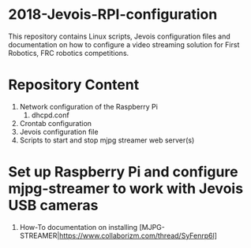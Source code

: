 # 2018-Jevois-RPI-configuration
This repository contains Linux scripts, Jevois configuration files and documentation on how to configure a video streaming solution for First Robotics, FRC robotics competitions.

# Repository Content
1. Network configuration of the Raspberry Pi
    1. dhcpd.conf
1. Crontab configuration 
1. Jevois configuration file
1. Scripts to start and stop mjpg streamer web server(s)

# Set up Raspberry Pi and configure mjpg-streamer to work with Jevois USB cameras
1. How-To documentation on installing [MJPG-STREAMER|https://www.collaborizm.com/thread/SyFenrp6l]
